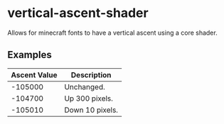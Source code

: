 # vertical-ascent-shader
Allows for minecraft fonts to have a vertical ascent using a core shader.
## Examples
| Ascent Value | Description |
| --- | --- |
| -105000 | Unchanged. |
| -104700 | Up 300 pixels. |
| -105010 | Down 10 pixels. |
